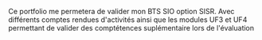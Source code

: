 Ce portfolio me permetera de valider mon BTS SIO option SISR.
Avec différents comptes rendues d'activités ainsi que les modules UF3 et UF4 permettant de valider des comptétences suplémentaire lors de l'évaluation
